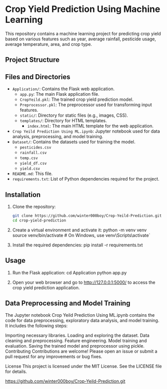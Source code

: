 # Crop Yield Prediction Using Machine Learning

This repository contains a machine learning project for predicting crop yield based on various features such as year, average rainfall, pesticide usage, average temperature, area, and crop type.

## Project Structure

## Files and Directories

- `Application/`: Contains the Flask web application.
  - `app.py`: The main Flask application file.
  - `CropYeild.pkl`: The trained crop yield prediction model.
  - `Preprocessor.pkl`: The preprocessor used for transforming input features.
  - `static/`: Directory for static files (e.g., images, CSS).
  - `templates/`: Directory for HTML templates.
    - `index.html`: The main HTML template for the web application.
- `Crop Yeild Prediction Using ML.ipynb`: Jupyter notebook used for data analysis, preprocessing, and model training.
- `Dataset/`: Contains the datasets used for training the model.
  - `pesticides.csv`
  - `rainfall.csv`
  - `temp.csv`
  - `yield_df.csv`
  - `yield.csv`
- `README.md`: This file.
- `requirements.txt`: List of Python dependencies required for the project.

## Installation

1. Clone the repository:
   ```sh
   git clone https://github.com/winter000boy/Crop-Yeild-Prediction.git
   cd crop-yield-prediction


2. Create a virtual environment and activate it:
    python -m venv venv
    source venv/bin/activate  # On Windows, use venv\Scripts\activate`


3. Install the required dependencies:
    pip install -r requirements.txt



## Usage

1. Run the Flask application:
cd Application
python app.py

2. Open your web browser and go to http://127.0.0.1:5000/ to access the crop yield prediction application.

## Data Preprocessing and Model Training
The Jupyter notebook Crop Yeild Prediction Using ML.ipynb contains the code for data preprocessing, exploratory data analysis, and model training. It includes the following steps:

Importing necessary libraries.
Loading and exploring the dataset.
Data cleaning and preprocessing.
Feature engineering.
Model training and evaluation.
Saving the trained model and preprocessor using pickle.
Contributing
Contributions are welcome! Please open an issue or submit a pull request for any improvements or bug fixes.



License
This project is licensed under the MIT License. See the LICENSE file for details.

https://github.com/winter000boy/Crop-Yeild-Prediction.git
